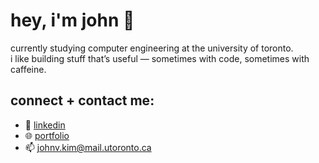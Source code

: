 # hey, i'm john 👋

currently studying computer engineering at the university of toronto.  
i like building stuff that’s useful — sometimes with code, sometimes with caffeine.

<!--
## things i’ve worked on lately:
- 📊 a time series forecasting api (lstm, arima, prophet — the whole gang)
- 🧾 a bookkeeping app for my dad’s small business (node + mongo + a lot of console.logs)
-->

## connect + contact me:
- 🧠 [linkedin](https://linkedin.com/in/johnvkim)
- 🌐 [portfolio](https://johnvkim.vercel.app/)
- 📫 johnv.kim@mail.utoronto.ca

<!-- probably should update this more often -->

